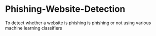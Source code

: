 # Phishing-Website-Detection
To detect whether a website is phishing is phishing or not using various machine learning classifiers
